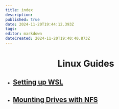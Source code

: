 ```yaml
---
title: index
description: 
published: true
date: 2024-11-20T19:44:12.393Z
tags: 
editor: markdown
dateCreated: 2024-11-20T19:40:40.873Z
---
```


<h1 align="center"> Linux Guides </h1>

- ## [Setting up WSL](/guides/linux/setting-up-wsl)

- ## [Mounting Drives with NFS](/guides/linux/mounting-drives)